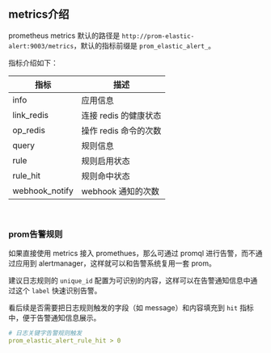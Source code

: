 ## metrics介绍

prometheus metrics 默认的路径是 `http://prom-elastic-alert:9003/metrics`，默认的指标前缀是 `prom_elastic_alert_`。

指标介绍如下：

| 指标 | 描述 |
| - | - |
| info | 应用信息 |
| link_redis | 连接 redis 的健康状态 |
| op_redis | 操作 redis 命令的次数 |
| query | 规则信息 |
| rule | 规则启用状态 |
| rule_hit | 规则命中状态 |
| webhook_notify | webhook 通知的次数 |

<br/>

### prom告警规则

如果直接使用 metrics 接入 promethues，那么可通过 promql 进行告警，而不通过应用到 alertmanager，这样就可以和告警系统复用一套 prom。

建议日志规则的 `unique_id` 配置为可识别的内容，这样可以在告警通知信息中通过这个 `label` 快速识别告警。

看后续是否需要把日志规则触发的字段（如 message）和内容填充到 `hit` 指标中，便于告警通知信息展示。

```yaml
# 日志关键字告警规则触发
prom_elastic_alert_rule_hit > 0

```
